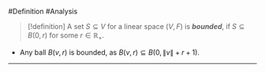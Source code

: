 #Definition #Analysis 

> [!definition]
> A set $S \subseteq V$ for a linear space $(V,F)$ is ***bounded***, if $S \subseteq B(0,r)$ for some $r\in \mathbb{R}_{+}$.

- Any ball $B(v,r)$ is bounded, as $B(v,r)\subseteq B(0,\|v\|+r+1)$.
---